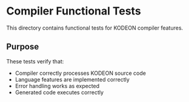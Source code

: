 # Compiler Functional Tests

This directory contains functional tests for KODEON compiler features.

## Purpose

These tests verify that:

-   Compiler correctly processes KODEON source code
-   Language features are implemented correctly
-   Error handling works as expected
-   Generated code executes correctly
